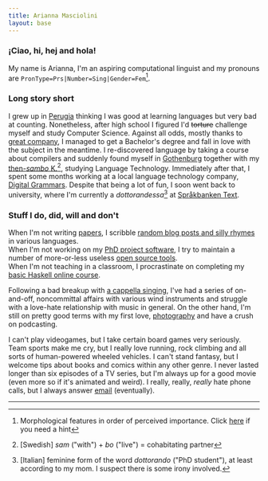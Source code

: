 ```yaml
---
title: Arianna Masciolini
layout: base
---
```


### ¡Ciao, hi, hej and hola!
My name is Arianna, I'm an aspiring computational linguist and my pronouns are `PronType=Prs|Number=Sing|Gender=Fem`[^1].


### Long story short
I grew up in [Perugia](https://www.openstreetmap.org/relation/42278#map=11/43.1399/12.3691) thinking I was good at learning languages but very bad at counting.
Nonetheless, after high school I figured I'd ~~torture~~ challenge myself and study Computer Science.
Against all odds, mostly thanks to [great company](https://github.com/orgs/dis-org/people), I managed to get a Bachelor's degree and fall in love with the subject in the meantime.
I re-discovered language by taking a course about compilers and suddenly found myself in [Gothenburg](https://www.openstreetmap.org/node/25930131) together with my [then-_sambo_ K.](https://harisont.github.io/kappanneu/)[^2], studying Language Technology. Immediately after that, I spent some months working at a local language technology company, [Digital Grammars](https://www.digitalgrammars.com/). Despite that being a lot of fun, I soon went back to university, where I'm currently a _dottorandessa_[^3] at [Språkbanken Text](https://spraakbanken.gu.se/).

### Stuff I do, did, will and don't
When I'm not writing [papers](research.md#publications), I scribble [random blog posts and silly rhymes](blog.md) in various languages.<br>
When I'm not working on my [PhD project software](https://github.com/harisont/L2-UD), I try to maintain a number of more-or-less useless [open source tools](projects.md#software).<br>
When I'm not teaching in a classroom, I procrastinate on completing my [basic Haskell online course](projects.md#tutorials). 

Following a bad breakup with [a cappella singing](https://www.youtube.com/watch?v=FaMoZsXScj0), I've had a series of on-and-off, noncommittal affairs with various wind instruments and struggle with a love-hate relationship with music in general.
On the other hand, I'm still on pretty good terms with my first love, [photography](projects.md#photography) and have a crush on podcasting.

I can't play videogames, but I take certain board games very seriously.<br>
Team sports make me cry, but I really love running, rock climbing and all sorts of human-powered wheeled vehicles.
I can't stand fantasy, but I welcome tips about books and comics within any other genre.
I never lasted longer than six episodes of a TV series, but I'm always up for a good movie (even more so if it's animated and weird).
I really, really, _really_ hate phone calls, but I always answer [email](mailto:arianna.masciolini@gmail.com) (eventually).

---

[^1]: Morphological features in order of perceived importance. Click [here](https://universaldependencies.org/u/feat/index.html) if you need a hint
[^2]: [Swedish] _sam_ ("with") + _bo_ ("live") = cohabitating partner
[^3]: [Italian] feminine form of the word _dottorando_ ("PhD student"), at least according to my mom. I suspect there is some irony involved.